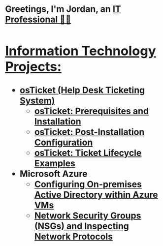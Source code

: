 <h1>Greetings, I'm Jordan, an <a href="https://www.linkedin.com/in/jordan-moore-59a580306/">IT Professional 👋🏼

<h2> Information Technology Projects:</h2>

- <b>osTicket (Help Desk Ticketing System)</b>
  - [osTicket: Prerequisites and Installation](https://github.com/JordanIsaiah03/osticket-prereqs)
  - [osTicket: Post-Installation Configuration](https://github.com/JordanIsaiah03/post-install-config)
  - [osTicket: Ticket Lifecycle Examples](https://github.com/JordanIsaiah03/ticket-lifecycle)
- <b>Microsoft Azure</b>
  - [Configuring On-premises Active Directory within Azure VMs](https://github.com/JordanIsaiah03/configure-ad)
  - [Network Security Groups (NSGs) and Inspecting Network Protocols](https://github.com/JordanIsaiah03/azure-network-protocols)

[linkedin]: https://linkedin.com/in/jordan-moore-59a580306/






